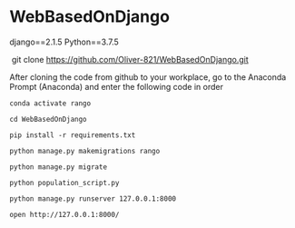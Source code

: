 # WebBasedOnDjango

django==2.1.5
Python==3.7.5

​	git clone https://github.com/Oliver-821/WebBasedOnDjango.git

After cloning the code from github to your workplace, go to the Anaconda Prompt (Anaconda) and enter the following code in order

    conda activate rango     
    
    cd WebBasedOnDjango
    
    pip install -r requirements.txt
    
    python manage.py makemigrations rango
    
    python manage.py migrate
    
    python population_script.py
    
    python manage.py runserver 127.0.0.1:8000
    
    open http://127.0.0.1:8000/
